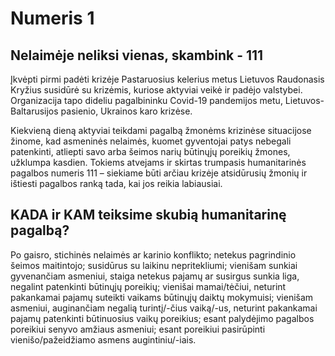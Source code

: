 # Numeris 1

## Nelaimėje neliksi vienas, skambink - 111


Įkvėpti pirmi padėti krizėje
Pastaruosius kelerius metus Lietuvos Raudonasis Kryžius susidūrė su krizėmis, kuriose aktyviai veikė ir padėjo valstybei. Organizacija tapo dideliu pagalbininku Covid-19 pandemijos metu, Lietuvos-Baltarusijos pasienio, Ukrainos karo krizėse.

Kiekvieną dieną aktyviai teikdami pagalbą žmonėms krizinėse situacijose žinome, kad asmeninės nelaimės, kuomet gyventojai patys nebegali patenkinti, atliepti savo arba šeimos narių būtinųjų poreikių žmones, užklumpa kasdien. Tokiems atvejams ir skirtas trumpasis humanitarinės pagalbos numeris 111 – siekiame būti arčiau krizėje atsidūrusių žmonių ir ištiesti pagalbos ranką tada, kai jos reikia labiausiai.

## KADA ir KAM teiksime skubią humanitarinę pagalbą?

Po gaisro, stichinės nelaimės ar karinio konflikto;
netekus pagrindinio šeimos maitintojo;
susidūrus su laikinu nepritekliumi;
vienišam sunkiai gyvenančiam asmeniui, staiga netekus pajamų ar susirgus sunkia liga, negalint patenkinti būtinųjų poreikių;
vienišai mamai/tėčiui, neturint pakankamai pajamų suteikti vaikams būtinųjų daiktų mokymuisi;
vienišam asmeniui, auginančiam negalią turintį/-čius vaiką/-us, neturint pakankamai pajamų patenkinti būtinuosius vaikų poreikius;
esant palydėjimo pagalbos poreikiui senyvo amžiaus asmeniui;
esant poreikiui pasirūpinti vienišo/pažeidžiamo asmens augintiniu/-iais.